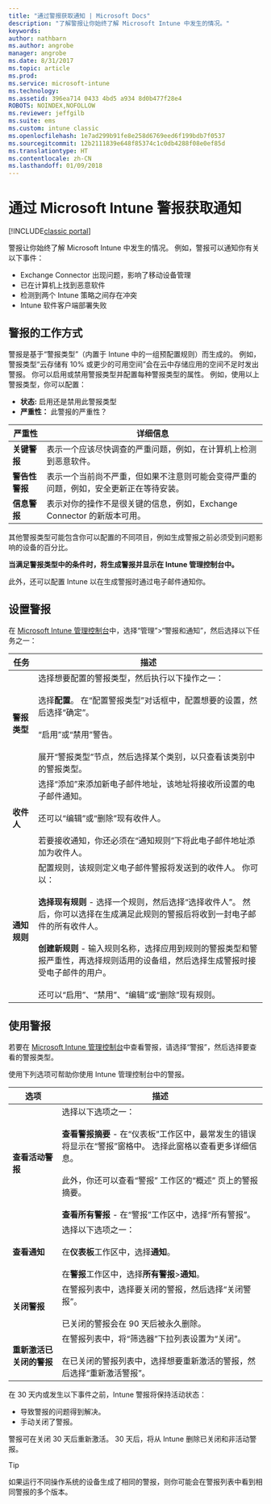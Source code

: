 ```yaml
---
title: "通过警报获取通知 | Microsoft Docs"
description: "了解警报让你始终了解 Microsoft Intune 中发生的情况。"
keywords: 
author: nathbarn
ms.author: angrobe
manager: angrobe
ms.date: 8/31/2017
ms.topic: article
ms.prod: 
ms.service: microsoft-intune
ms.technology: 
ms.assetid: 396ea714 0433 4bd5 a934 8d0b477f28e4
ROBOTS: NOINDEX,NOFOLLOW
ms.reviewer: jeffgilb
ms.suite: ems
ms.custom: intune classic
ms.openlocfilehash: 1e7ad299b91fe8e258d6769eed6f199bdb7f0537
ms.sourcegitcommit: 12b2111839e648f85374c1c0db4288f08e0ef85d
ms.translationtype: HT
ms.contentlocale: zh-CN
ms.lasthandoff: 01/09/2018
---
```

#  <a name="use-alerts-to-get-notified-by-microsoft-intune"></a>通过 Microsoft Intune 警报获取通知

[!INCLUDE[classic portal](../includes/classic-portal.md)]

警报让你始终了解 Microsoft Intune 中发生的情况。 例如，警报可以通知你有关以下事件：
- Exchange Connector 出现问题，影响了移动设备管理
- 已在计算机上找到恶意软件
- 检测到两个 Intune 策略之间存在冲突
- Intune 软件客户端部署失败

## <a name="how-alerts-work"></a>警报的工作方式

警报是基于“警报类型”（内置于 Intune 中的一组预配置规则）而生成的。 例如，警报类型“云存储有 10% 或更少的可用空间”会在云中存储应用的空间不足时发出警报。 你可以启用或禁用警报类型并配置每种警报类型的属性。 例如，使用以上警报类型，你可以配置：

- **状态:** 启用还是禁用此警报类型
- **严重性：** 此警报的严重性？

|严重性|详细信息|
|--|---|
|**关键警报**|表示一个应该尽快调查的严重问题，例如，在计算机上检测到恶意软件。|
|**警告性警报**|表示一个当前尚不严重，但如果不注意则可能会变得严重的问题，例如，安全更新正在等待安装。|
|**信息警报**|表示对你的操作不是很关键的信息，例如，Exchange Connector 的新版本可用。|

其他警报类型可能包含你可以配置的不同项目，例如生成警报之前必须受到问题影响的设备的百分比。

**当满足警报类型中的条件时，将生成警报并显示在 Intune 管理控制台中。**

此外，还可以配置 Intune 以在生成警报时通过电子邮件通知你。

## <a name="set-up-alerts"></a>设置警报

在 [Microsoft Intune 管理控制台](https://manage.microsoft.com)中，选择“管理”&gt;“警报和通知”，然后选择以下任务之一：

|任务|描述|
|---|------|
|**警报类型**|选择想要配置的警报类型，然后执行以下操作之一：<br /><br />选择**配置**。 在“配置警报类型”对话框中，配置想要的设置，然后选择“确定”。<br /><br />“启用”或“禁用”警告。<br /><br />展开“警报类型”节点，然后选择某个类别，以只查看该类别中的警报类型。|
|**收件人**|选择“添加”来添加新电子邮件地址，该地址将接收所设置的电子邮件通知。<br /><br />还可以“编辑”或“删除”现有收件人。<br /><br />若要接收通知，你还必须在“通知规则”下将此电子邮件地址添加为收件人。|
|**通知规则**|配置规则，该规则定义电子邮件警报将发送到的收件人。 你可以：<br /><br />**选择现有规则** - 选择一个规则，然后选择“选择收件人”。 然后，你可以选择在生成满足此规则的警报后将收到一封电子邮件的所有收件人。<br /><br />**创建新规则** - 输入规则名称，选择应用到规则的警报类型和警报严重性，再选择规则适用的设备组，然后选择生成警报时接受电子邮件的用户。<br /><br />还可以“启用”、“禁用”、“编辑”或“删除”现有规则。|

## <a name="working-with-alerts"></a>使用警报

若要在 [Microsoft Intune 管理控制台](https://manage.microsoft.com)中查看警报，请选择“警报”，然后选择要查看的警报类型。

使用下列选项可帮助你使用 Intune 管理控制台中的警报。

|选项|描述|
|-----|----|
|**查看活动警报**|选择以下选项之一：<br /><br />**查看警报摘要** - 在“仪表板”工作区中，最常发生的错误将显示在“警报”窗格中。 选择此窗格以查看更多详细信息。<br /><br />此外，你还可以查看“警报”  工作区的“概述”  页上的警报摘要。<br /><br />**查看所有警报** - 在“警报”工作区中，选择“所有警报”。|
|**查看通知**|选择以下选项之一：<br /><br />在**仪表板**工作区中，选择**通知**。<br /><br />在**警报**工作区中，选择**所有警报**&gt;**通知**。|
|**关闭警报**|在警报列表中，选择要关闭的警报，然后选择“关闭警报”。<br /><br />已关闭的警报会在 90 天后被永久删除。|
|**重新激活已关闭的警报**|在警报列表中，将“筛选器”下拉列表设置为“关闭”。<br /><br />在已关闭的警报列表中，选择想要重新激活的警报，然后选择“重新激活警报”。|

在 30 天内或发生以下事件之前，Intune 警报将保持活动状态：

- 导致警报的问题得到解决。
- 手动关闭了警报。

警报可在关闭 30 天后重新激活。 30 天后，将从 Intune 删除已关闭和非活动警报。

> [!TIP]
> 如果运行不同操作系统的设备生成了相同的警报，则你可能会在警报列表中看到相同警报的多个版本。
